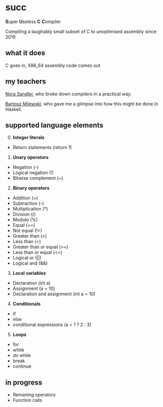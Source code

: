 # succ

**S**uper **U**seless **C** **C**ompiler

Compiling a laughably small subset of C to unoptimised assembly since 2019

## what it does

C goes in, X86_64 assembly code comes out

## my teachers

[Nora Sandler](https://norasandler.com/2017/11/29/Write-a-Compiler.html), who broke down compilers in a practical way.

[Bartosz Milewski](https://www.schoolofhaskell.com/user/bartosz/basics-of-haskell/4-symbolic-calculator-recursion), who gave me a glimpse into how this might be done in Haskell.

## supported language elements

0. **Integer literals**
* Return statements (return 1)

1. **Unary operators**
* Negation (-)
* Logical negation (!)
* Bitwise complement (~)

2. **Binary operators**
* Addition (+)
* Subtraction (-)
* Multiplication (*)
* Division (/)
* Modulo (%)
* Equal (==)
* Not equal (!=)
* Greater than (>)
* Less than (<)
* Greater than or equal (>=)
* Less than or equal (<=)
* Logical or (||)
* Logical and (&&)

3. **Local variables**
* Declaration (int a)
* Assignment (a = 10)
* Declaration and assignment (int a = 10)

4. **Conditionals**
* if
* else
* conditional expressions (a = 1 ? 2 : 3)

5. **Loops**
* for
* while
* do while
* break
* continue

## in progress

* Remaning operators
* Function calls
